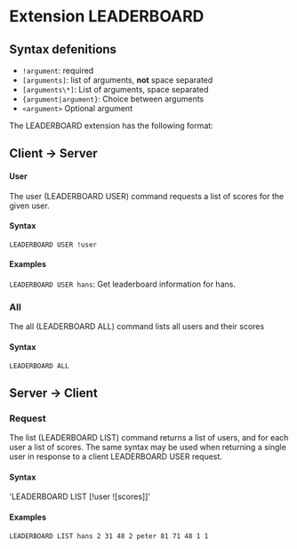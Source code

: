 # Extension LEADERBOARD

## Syntax defenitions

- `!argument`: required
- `[arguments]`: list of arguments, __not__ space separated
- `[arguments\*]`: List of arguments, space separated
- `{argument|argument}`: Choice between arguments
- `<argument>` Optional argument


The LEADERBOARD extension has the following format:


## Client -> Server

#### User

The user (LEADERBOARD USER) command requests a list of scores for the given user.

#### Syntax

`LEADERBOARD USER !user`

#### Examples

`LEADERBOARD USER hans`: Get leaderboard information for hans.

### All

The all (LEADERBOARD ALL) command lists all users and their scores

#### Syntax

`LEADERBOARD ALL`

## Server -> Client

### Request

The list (LEADERBOARD LIST) command returns a list of users, and for each user a list of scores. The same syntax may be used when returning a single user in response to a client LEADERBOARD USER request.

#### Syntax

'LEADERBOARD LIST [!user ![scores]]'

#### Examples

`LEADERBOARD LIST hans 2 31 48 2 peter 81 71 48 1 1`

